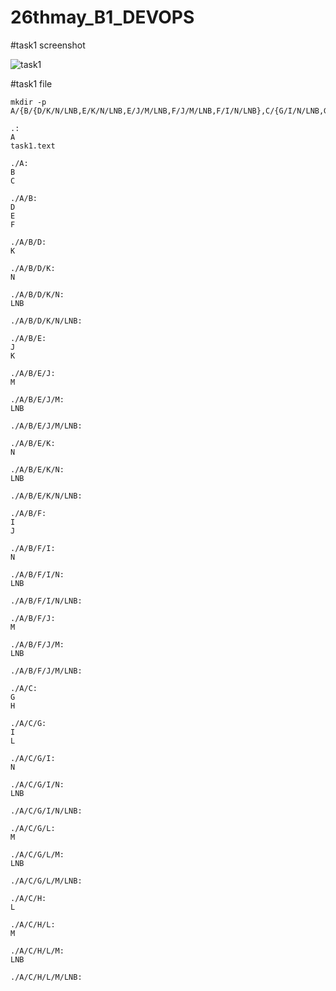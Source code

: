 # 26thmay_B1_DEVOPS

#task1 screenshot

![task1](https://user-images.githubusercontent.com/85029049/120076853-472aa700-c0c5-11eb-974b-e58d46a30b63.png)


#task1 file

```cd Desktop/
mkdir -p A/{B/{D/K/N/LNB,E/K/N/LNB,E/J/M/LNB,F/J/M/LNB,F/I/N/LNB},C/{G/I/N/LNB,G/L/M/LNB,H/L/M/LNB}}

.:
A
task1.text

./A:
B
C

./A/B:
D
E
F

./A/B/D:
K

./A/B/D/K:
N

./A/B/D/K/N:
LNB

./A/B/D/K/N/LNB:

./A/B/E:
J
K

./A/B/E/J:
M

./A/B/E/J/M:
LNB

./A/B/E/J/M/LNB:

./A/B/E/K:
N

./A/B/E/K/N:
LNB

./A/B/E/K/N/LNB:

./A/B/F:
I
J

./A/B/F/I:
N

./A/B/F/I/N:
LNB

./A/B/F/I/N/LNB:

./A/B/F/J:
M

./A/B/F/J/M:
LNB

./A/B/F/J/M/LNB:

./A/C:
G
H

./A/C/G:
I
L

./A/C/G/I:
N

./A/C/G/I/N:
LNB

./A/C/G/I/N/LNB:

./A/C/G/L:
M

./A/C/G/L/M:
LNB

./A/C/G/L/M/LNB:

./A/C/H:
L

./A/C/H/L:
M

./A/C/H/L/M:
LNB

./A/C/H/L/M/LNB:
```
